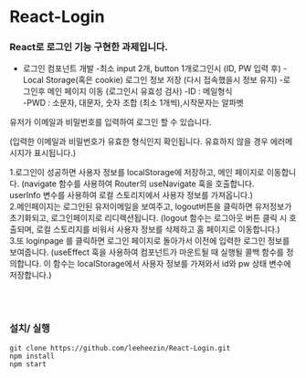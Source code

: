 # React-Login

### React로 로그인 기능 구현한 과제입니다.
* 로그인 컴포넌트 개발
-최소 input 2개, button 1개로그인시 (ID, PW 입력 후)
-Local Storage(혹은 cookie) 로그인 정보 저장 (다시 접속했을시 정보 유지)
-로그인후 메인 페이지 이동
 (로그인시 유효성 검사)
 -ID : 메일형식      
 -PWD : 소문자, 대문자, 숫자 조합 (최소 1개씩),시작문자는 알파벳


유저가 이메일과 비밀번호를 입력하여 로그인 할 수 있습니다.

(입력한 이메일과 비밀번호가 유효한 형식인지 확인됩니다. 유효하지 않을 경우 에러메시지가 표시됩니다.)

1.로그인이 성공하면 사용자 정보를 localStorage에 저장하고, 메인 페이지로 이동합니다. 
(navigate 함수를 사용하여 Router의 useNavigate 훅을 호출합니다.<br>
userInfo 변수를 사용하여 로컬 스토리지에서 사용자 정보를 가져옵니다.)
<br>
2.메인페이지는 로그인된 유저이메일을 보여주고, logout버튼을 클릭하면 유저정보가 초기화되고, 로그인페이지로 리디렉션됩니다.
(logout 함수는 로그아웃 버튼 클릭 시 호출되며, 로컬 스토리지를 비워서 사용자 정보를 삭제하고 홈 페이지로 이동합니다.)
<br>
3.또 loginpage 를 클릭하면 로그인 페이지로 돌아가서 이전에 입력한 로그인 정보를 보여줍니다.
(useEffect 훅을 사용하여 컴포넌트가 마운트될 때 실행될 콜백 함수를 정의합니다. 이 함수는 localStorage에서 사용자 정보를 가져와서 id와 pw 상태 변수에 저장합니다.)


<br>
<br>

### 설치/ 실행
```
git clone https://github.com/leeheezin/React-Login.git
npm install
npm start
```